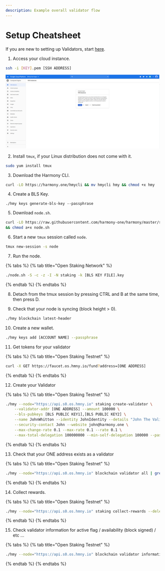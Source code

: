 ```yaml
---
description: Example overall validator flow
---
```


# Setup Cheatsheet

If you are new to setting up Validators, start [here](validator-cheat-sheet.md).

1. Access your cloud instance.

```bash
ssh -i [KEY].pem [SSH ADDRESS]
```

![AWS Connect Example](../.gitbook/assets/image%20%289%29.png)

2. Install `tmux`, if your Linux distribution does not come with it.

```bash
sudo yum install tmux
```

3. Download the Harmony CLI.

```bash
curl -LO https://harmony.one/hmycli && mv hmycli hmy && chmod +x hmy
```

4. Create a BLS Key.

```text
./hmy keys generate-bls-key --passphrase
```

5. Download `node.sh`.

```bash
curl -LO https://raw.githubusercontent.com/harmony-one/harmony/master/scripts/node.sh \
&& chmod a+x node.sh
```

6. Start a new `tmux` session called `node`.

```bash
tmux new-session -s node
```

7. Run the node.

{% tabs %}
{% tab title="Open Staking Network" %}
```bash
./node.sh -S -c -z -I -N staking -k [BLS KEY FILE].key
```
{% endtab %}
{% endtabs %}

8. Detach from the tmux session by pressing CTRL and B at the same time, then press D.

9. Check that your node is syncing \(block height &gt; 0\).

```bash
./hmy blockchain latest-header
```

10. Create a new wallet.

```bash
./hmy keys add [ACCOUNT NAME] --passphrase
```

11. Get tokens for your validator

{% tabs %}
{% tab title="Open Staking Testnet" %}
```bash
curl -X GET https://faucet.os.hmny.io/fund?address=[ONE ADDRESS]
```
{% endtab %}
{% endtabs %}

12. Create your Validator

{% tabs %}
{% tab title="Open Staking Testnet" %}
```bash
./hmy --node="https://api.s0.os.hmny.io" staking create-validator \
    --validator-addr [ONE ADDRESS] --amount 100000 \
    --bls-pubkeys [BLS PUBLIC KEY1],[BLS PUBLIC KEY2] \
    --name JohnWhitton --identity JohnIdentity --details "John The Validator" \
    --security-contact John --website john@harmony.one \
    --max-change-rate 0.1 --max-rate 0.1 --rate 0.1 \
    --max-total-delegation 100000000 --min-self-delegation 100000 --passphrase
```
{% endtab %}
{% endtabs %}

13. Check that your ONE address exists as a validator

{% tabs %}
{% tab title="Open Staking Testnet" %}
```bash
./hmy --node="https://api.s0.os.hmny.io" blockchain validator all | grep [ONE ADDRESS]
```
{% endtab %}
{% endtabs %}

14. Collect rewards.

{% tabs %}
{% tab title="Open Staking Testnet" %}
```bash
./hmy --node="https://api.s0.os.hmny.io" staking collect-rewards --delegator-addr [ONE ADDRESS] --passphrase
```
{% endtab %}
{% endtabs %}

15. Check validator information for active flag / availability \(block signed\) / etc ...

{% tabs %}
{% tab title="Open Staking Testnet" %}
```bash
./hmy --node="https://api.s0.os.hmny.io" blockchain validator information [VALIDATOR ONE ADDRESS]
```
{% endtab %}
{% endtabs %}



